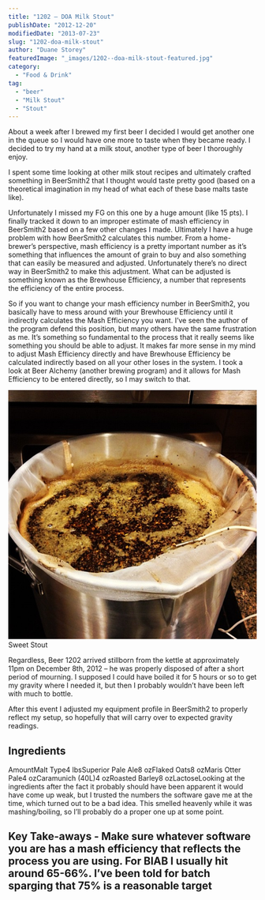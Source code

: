 ```yaml
---
title: "1202 – DOA Milk Stout"
publishDate: "2012-12-20"
modifiedDate: "2013-07-23"
slug: "1202-doa-milk-stout"
author: "Duane Storey"
featuredImage: "_images/1202--doa-milk-stout-featured.jpg"
category:
  - "Food & Drink"
tag:
  - "beer"
  - "Milk Stout"
  - "Stout"
---
```


About a week after I brewed my first beer I decided I would get another one in the queue so I would have one more to taste when they became ready. I decided to try my hand at a milk stout, another type of beer I thoroughly enjoy.

I spent some time looking at other milk stout recipes and ultimately crafted something in BeerSmith2 that I thought would taste pretty good (based on a theoretical imagination in my head of what each of these base malts taste like).

Unfortunately I missed my FG on this one by a huge amount (like 15 pts). I finally tracked it down to an improper estimate of mash efficiency in BeerSmith2 based on a few other changes I made. Ultimately I have a huge problem with how BeerSmith2 calculates this number. From a home-brewer’s perspective, mash efficiency is a pretty important number as it’s something that influences the amount of grain to buy and also something that can easily be measured and adjusted. Unfortunately there’s no direct way in BeerSmith2 to make this adjustment. What can be adjusted is something known as the Brewhouse Efficiency, a number that represents the efficiency of the entire process.

So if you want to change your mash efficiency number in BeerSmith2, you basically have to mess around with your Brewhouse Efficiency until it indirectly calculates the Mash Efficiency you want. I’ve seen the author of the program defend this position, but many others have the same frustration as me. It’s something so fundamental to the process that it really seems like something you should be able to adjust. It makes far more sense in my mind to adjust Mash Efficiency directly and have Brewhouse Efficiency be calculated indirectly based on all your other loses in the system. I took a look at Beer Alchemy (another brewing program) and it allows for Mash Efficiency to be entered directly, so I may switch to that.

[![Sweet Stout](_images/1202--doa-milk-stout-1.jpg)](_images/1202--doa-milk-stout-1.jpg)Sweet Stout



Regardless, Beer 1202 arrived stillborn from the kettle at approximately 11pm on December 8th, 2012 – he was properly disposed of after a short period of mourning. I supposed I could have boiled it for 5 hours or so to get my gravity where I needed it, but then I probably wouldn’t have been left with much to bottle.

After this event I adjusted my equipment profile in BeerSmith2 to properly reflect my setup, so hopefully that will carry over to expected gravity readings.

## Ingredients

AmountMalt Type4 lbsSuperior Pale Ale8 ozFlaked Oats8 ozMaris Otter Pale4 ozCaramunich (40L)4 ozRoasted Barley8 ozLactoseLooking at the ingredients after the fact it probably should have been apparent it would have come up weak, but I trusted the numbers the software gave me at the time, which turned out to be a bad idea. This smelled heavenly while it was mashing/boiling, so I’ll probably do a proper one up at some point.

## Key Take-aways - Make sure whatever software you are has a mash efficiency that reflects the process you are using. For BIAB I usually hit around 65-66%. I’ve been told for batch sparging that 75% is a reasonable target